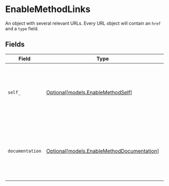 # EnableMethodLinks

An object with several relevant URLs. Every URL object will contain an `href` and a `type` field.


## Fields

| Field                                                                                      | Type                                                                                       | Required                                                                                   | Description                                                                                |
| ------------------------------------------------------------------------------------------ | ------------------------------------------------------------------------------------------ | ------------------------------------------------------------------------------------------ | ------------------------------------------------------------------------------------------ |
| `self_`                                                                                    | [Optional[models.EnableMethodSelf]](../models/enablemethodself.md)                         | :heavy_minus_sign:                                                                         | In v2 endpoints, URLs are commonly represented as objects with an `href` and `type` field. |
| `documentation`                                                                            | [Optional[models.EnableMethodDocumentation]](../models/enablemethoddocumentation.md)       | :heavy_minus_sign:                                                                         | In v2 endpoints, URLs are commonly represented as objects with an `href` and `type` field. |